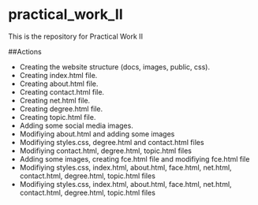 # practical_work_II

This is the repository for Practical Work II

##Actions

- Creating the website structure (docs, images, public, css).
- Creating index.html file.
- Creating about.html file.
- Creating contact.html file.
- Creating net.html file.
- Creating degree.html file.
- Creating topic.html file.
- Adding some social media images.
- Modifiying about.html and adding some images
- Modifiying styles.css, degree.html and contact.html files
- Modifiying contact.html, degree.html, topic.html files
- Adding some images, creating fce.html file and modifiying fce.html file
- Modifiying styles.css, index.html, about.html, face.html, net.html, contact.html, degree.html, topic.html files
- Modifiying styles.css, index.html, about.html, face.html, net.html, contact.html, degree.html, topic.html files